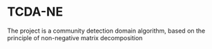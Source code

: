 # TCDA-NE
The project is a community detection domain algorithm, based on the principle of non-negative matrix decomposition
